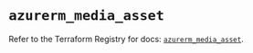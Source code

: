 # `azurerm_media_asset`

Refer to the Terraform Registry for docs: [`azurerm_media_asset`](https://registry.terraform.io/providers/hashicorp/azurerm/2.99.0/docs/resources/media_asset).
